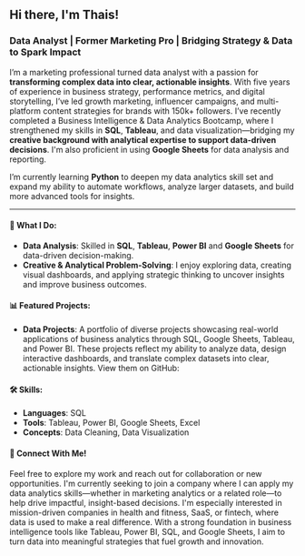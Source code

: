 ## Hi there, I'm Thais!


### Data Analyst | Former Marketing Pro | Bridging Strategy & Data to Spark Impact

I’m a marketing professional turned data analyst with a passion for **transforming complex data into clear, actionable insights**. With five years of experience in business strategy, performance metrics, and digital storytelling, I’ve led growth marketing, influencer campaigns, and multi-platform content strategies for brands with 150k+ followers. I’ve recently completed a Business Intelligence & Data Analytics Bootcamp, where I strengthened my skills in **SQL**, **Tableau**, and data visualization—bridging my **creative background with analytical expertise to support data-driven decisions**. I'm also proficient in using **Google Sheets** for data analysis and reporting.

I’m currently learning **Python** to deepen my data analytics skill set and expand my ability to automate workflows, analyze larger datasets, and build more advanced tools for insights.

--- 
#### 💼 What I Do:
- **Data Analysis**: Skilled in **SQL**, **Tableau**, **Power BI** and **Google Sheets** for data-driven decision-making.
- **Creative & Analytical Problem-Solving**: I enjoy exploring data, creating visual dashboards, and applying strategic thinking to uncover insights and improve business outcomes.


#### 📊 Featured Projects:
- **Data Projects**: A portfolio of diverse projects showcasing real-world applications of business analytics through SQL, Google Sheets, Tableau, and Power BI. These projects reflect my ability to analyze data, design interactive dashboards, and translate complex datasets into clear, actionable insights. View them on GitHub:

#### 🛠️ Skills:
- **Languages**: SQL
- **Tools**: Tableau, Power BI, Google Sheets, Excel
- **Concepts**: Data Cleaning, Data Visualization

#### 🔗 Connect With Me!


Feel free to explore my work and reach out for collaboration or new opportunities. I'm currently seeking to join a company where I can apply my data analytics skills—whether in marketing analytics or a related role—to help drive impactful, insight-based decisions. I'm especially interested in mission-driven companies in health and fitness, SaaS, or fintech, where data is used to make a real difference. With a strong foundation in business intelligence tools like Tableau, Power BI, SQL, and Google Sheets, I aim to turn data into meaningful strategies that fuel growth and innovation.

<!--
**thaismvelez/thaismvelez** is a ✨ _special_ ✨ repository because its `README.md` (this file) appears on your GitHub profile.

Here are some ideas to get you started:

- 🔭 I’m currently working on ...
- 🌱 I’m currently learning ...
- 👯 I’m looking to collaborate on ...
- 🤔 I’m looking for help with ...
- 💬 Ask me about ...
- 📫 How to reach me: ...
- 😄 Pronouns: ...
- ⚡ Fun fact: ...
-->
